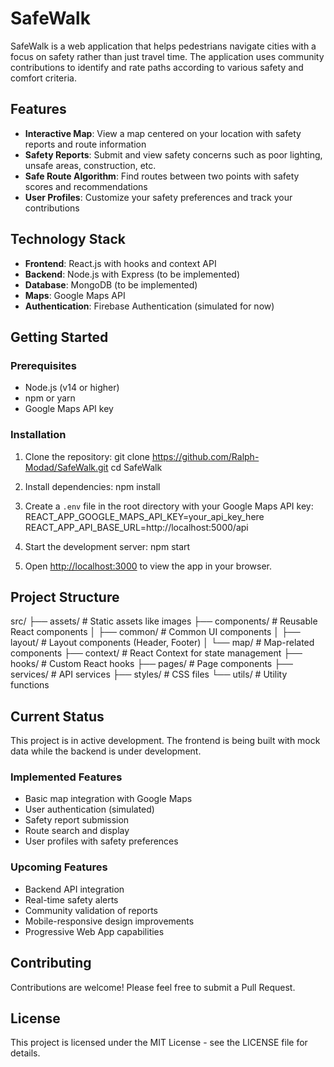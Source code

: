 # SafeWalk

SafeWalk is a web application that helps pedestrians navigate cities with a focus on safety rather than just travel time. The application uses community contributions to identify and rate paths according to various safety and comfort criteria.

## Features

- **Interactive Map**: View a map centered on your location with safety reports and route information
- **Safety Reports**: Submit and view safety concerns such as poor lighting, unsafe areas, construction, etc.
- **Safe Route Algorithm**: Find routes between two points with safety scores and recommendations
- **User Profiles**: Customize your safety preferences and track your contributions

## Technology Stack

- **Frontend**: React.js with hooks and context API
- **Backend**: Node.js with Express (to be implemented)
- **Database**: MongoDB (to be implemented)
- **Maps**: Google Maps API
- **Authentication**: Firebase Authentication (simulated for now)

## Getting Started

### Prerequisites

- Node.js (v14 or higher)
- npm or yarn
- Google Maps API key

### Installation

1. Clone the repository:
git clone https://github.com/Ralph-Modad/SafeWalk.git
cd SafeWalk


2. Install dependencies:
npm install


3. Create a `.env` file in the root directory with your Google Maps API key:
REACT_APP_GOOGLE_MAPS_API_KEY=your_api_key_here
REACT_APP_API_BASE_URL=http://localhost:5000/api


4. Start the development server:
npm start


5. Open [http://localhost:3000](http://localhost:3000) to view the app in your browser.

## Project Structure

src/
├── assets/ # Static assets like images
├── components/ # Reusable React components
│ ├── common/ # Common UI components
│ ├── layout/ # Layout components (Header, Footer)
│ └── map/ # Map-related components
├── context/ # React Context for state management
├── hooks/ # Custom React hooks
├── pages/ # Page components
├── services/ # API services
├── styles/ # CSS files
└── utils/ # Utility functions


## Current Status

This project is in active development. The frontend is being built with mock data while the backend is under development.

### Implemented Features

- Basic map integration with Google Maps
- User authentication (simulated)
- Safety report submission
- Route search and display
- User profiles with safety preferences

### Upcoming Features

- Backend API integration
- Real-time safety alerts
- Community validation of reports
- Mobile-responsive design improvements
- Progressive Web App capabilities

## Contributing

Contributions are welcome! Please feel free to submit a Pull Request.

## License

This project is licensed under the MIT License - see the LICENSE file for details.